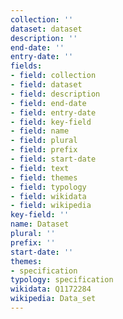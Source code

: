 ```yaml
---
collection: ''
dataset: dataset
description: ''
end-date: ''
entry-date: ''
fields:
- field: collection
- field: dataset
- field: description
- field: end-date
- field: entry-date
- field: key-field
- field: name
- field: plural
- field: prefix
- field: start-date
- field: text
- field: themes
- field: typology
- field: wikidata
- field: wikipedia
key-field: ''
name: Dataset
plural: ''
prefix: ''
start-date: ''
themes:
- specification
typology: specification
wikidata: Q1172284
wikipedia: Data_set
---
```

